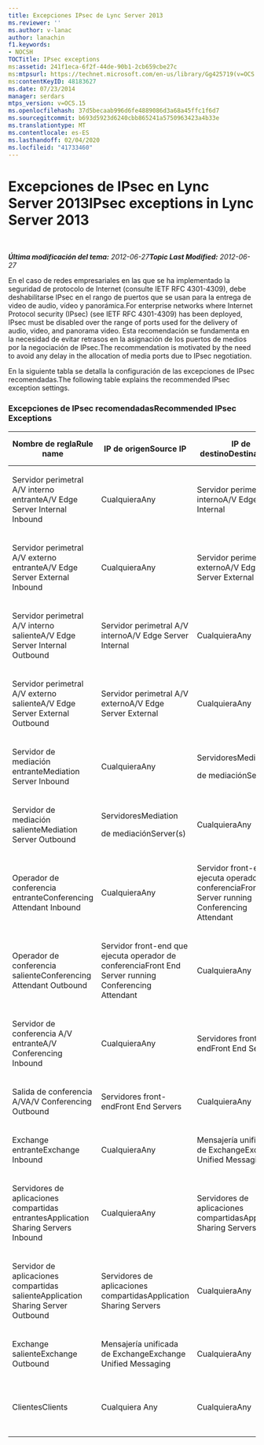 ```yaml
---
title: Excepciones IPsec de Lync Server 2013
ms.reviewer: ''
ms.author: v-lanac
author: lanachin
f1.keywords:
- NOCSH
TOCTitle: IPsec exceptions
ms:assetid: 241f1eca-6f2f-44de-90b1-2cb659cbe27c
ms:mtpsurl: https://technet.microsoft.com/en-us/library/Gg425719(v=OCS.15)
ms:contentKeyID: 48183627
ms.date: 07/23/2014
manager: serdars
mtps_version: v=OCS.15
ms.openlocfilehash: 37d5becaab996d6fe4889086d3a68a45ffc1f6d7
ms.sourcegitcommit: b693d5923d6240cbb865241a5750963423a4b33e
ms.translationtype: MT
ms.contentlocale: es-ES
ms.lasthandoff: 02/04/2020
ms.locfileid: "41733460"
---
```

<div data-xmlns="http://www.w3.org/1999/xhtml">

<div class="topic" data-xmlns="http://www.w3.org/1999/xhtml" data-msxsl="urn:schemas-microsoft-com:xslt" data-cs="http://msdn.microsoft.com/en-us/">

<div data-asp="http://msdn2.microsoft.com/asp">

# <a name="ipsec-exceptions-in-lync-server-2013"></a><span data-ttu-id="e4b21-102">Excepciones de IPsec en Lync Server 2013</span><span class="sxs-lookup"><span data-stu-id="e4b21-102">IPsec exceptions in Lync Server 2013</span></span>

</div>

<div id="mainSection">

<div id="mainBody">

<span> </span>

<span data-ttu-id="e4b21-103">_**Última modificación del tema:** 2012-06-27_</span><span class="sxs-lookup"><span data-stu-id="e4b21-103">_**Topic Last Modified:** 2012-06-27_</span></span>

<span data-ttu-id="e4b21-104">En el caso de redes empresariales en las que se ha implementado la seguridad de protocolo de Internet (consulte IETF RFC 4301-4309), debe deshabilitarse IPsec en el rango de puertos que se usan para la entrega de video de audio, vídeo y panorámica.</span><span class="sxs-lookup"><span data-stu-id="e4b21-104">For enterprise networks where Internet Protocol security (IPsec) (see IETF RFC 4301-4309) has been deployed, IPsec must be disabled over the range of ports used for the delivery of audio, video, and panorama video.</span></span> <span data-ttu-id="e4b21-105">Esta recomendación se fundamenta en la necesidad de evitar retrasos en la asignación de los puertos de medios por la negociación de IPsec.</span><span class="sxs-lookup"><span data-stu-id="e4b21-105">The recommendation is motivated by the need to avoid any delay in the allocation of media ports due to IPsec negotiation.</span></span>

<span data-ttu-id="e4b21-106">En la siguiente tabla se detalla la configuración de las excepciones de IPsec recomendadas.</span><span class="sxs-lookup"><span data-stu-id="e4b21-106">The following table explains the recommended IPsec exception settings.</span></span>

### <a name="recommended-ipsec-exceptions"></a><span data-ttu-id="e4b21-107">Excepciones de IPsec recomendadas</span><span class="sxs-lookup"><span data-stu-id="e4b21-107">Recommended IPsec Exceptions</span></span>

<table style="width:100%;">
<colgroup>
<col style="width: 14%" />
<col style="width: 14%" />
<col style="width: 14%" />
<col style="width: 14%" />
<col style="width: 14%" />
<col style="width: 14%" />
<col style="width: 14%" />
</colgroup>
<thead>
<tr class="header">
<th><span data-ttu-id="e4b21-108">Nombre de regla</span><span class="sxs-lookup"><span data-stu-id="e4b21-108">Rule name</span></span></th>
<th><span data-ttu-id="e4b21-109">IP de origen</span><span class="sxs-lookup"><span data-stu-id="e4b21-109">Source IP</span></span></th>
<th><span data-ttu-id="e4b21-110">IP de destino</span><span class="sxs-lookup"><span data-stu-id="e4b21-110">Destination IP</span></span></th>
<th><span data-ttu-id="e4b21-111">Protocolo</span><span class="sxs-lookup"><span data-stu-id="e4b21-111">Protocol</span></span></th>
<th><span data-ttu-id="e4b21-112">Puerto de origen</span><span class="sxs-lookup"><span data-stu-id="e4b21-112">Source port</span></span></th>
<th><span data-ttu-id="e4b21-113">Puerto de destino</span><span class="sxs-lookup"><span data-stu-id="e4b21-113">Destination port</span></span></th>
<th><span data-ttu-id="e4b21-114">Requisito de autenticación</span><span class="sxs-lookup"><span data-stu-id="e4b21-114">Authentication Requirement</span></span></th>
</tr>
</thead>
<tbody>
<tr class="odd">
<td><p><span data-ttu-id="e4b21-115">Servidor perimetral A/V interno entrante</span><span class="sxs-lookup"><span data-stu-id="e4b21-115">A/V Edge Server Internal Inbound</span></span></p></td>
<td><p><span data-ttu-id="e4b21-116">Cualquiera</span><span class="sxs-lookup"><span data-stu-id="e4b21-116">Any</span></span></p></td>
<td><p><span data-ttu-id="e4b21-117">Servidor perimetral A/V interno</span><span class="sxs-lookup"><span data-stu-id="e4b21-117">A/V Edge Server Internal</span></span></p></td>
<td><p><span data-ttu-id="e4b21-118">UDP y TCP</span><span class="sxs-lookup"><span data-stu-id="e4b21-118">UDP and TCP</span></span></p></td>
<td><p><span data-ttu-id="e4b21-119">Cualquiera </span><span class="sxs-lookup"><span data-stu-id="e4b21-119">Any</span></span></p></td>
<td><p><span data-ttu-id="e4b21-120">Cualquiera</span><span class="sxs-lookup"><span data-stu-id="e4b21-120">Any</span></span></p></td>
<td><p><span data-ttu-id="e4b21-121">No autenticar</span><span class="sxs-lookup"><span data-stu-id="e4b21-121">Do not authenticate</span></span></p></td>
</tr>
<tr class="even">
<td><p><span data-ttu-id="e4b21-122">Servidor perimetral A/V externo entrante</span><span class="sxs-lookup"><span data-stu-id="e4b21-122">A/V Edge Server External Inbound</span></span></p></td>
<td><p><span data-ttu-id="e4b21-123">Cualquiera</span><span class="sxs-lookup"><span data-stu-id="e4b21-123">Any</span></span></p></td>
<td><p><span data-ttu-id="e4b21-124">Servidor perimetral A/V externo</span><span class="sxs-lookup"><span data-stu-id="e4b21-124">A/V Edge Server External</span></span></p></td>
<td><p><span data-ttu-id="e4b21-125">UDP y TCP</span><span class="sxs-lookup"><span data-stu-id="e4b21-125">UDP and TCP</span></span></p></td>
<td><p><span data-ttu-id="e4b21-126">Cualquiera </span><span class="sxs-lookup"><span data-stu-id="e4b21-126">Any</span></span></p></td>
<td><p><span data-ttu-id="e4b21-127">Cualquiera</span><span class="sxs-lookup"><span data-stu-id="e4b21-127">Any</span></span></p></td>
<td><p><span data-ttu-id="e4b21-128">No autenticar</span><span class="sxs-lookup"><span data-stu-id="e4b21-128">Do not authenticate</span></span></p></td>
</tr>
<tr class="odd">
<td><p><span data-ttu-id="e4b21-129">Servidor perimetral A/V interno saliente</span><span class="sxs-lookup"><span data-stu-id="e4b21-129">A/V Edge Server Internal Outbound</span></span></p></td>
<td><p><span data-ttu-id="e4b21-130">Servidor perimetral A/V interno</span><span class="sxs-lookup"><span data-stu-id="e4b21-130">A/V Edge Server Internal</span></span></p></td>
<td><p><span data-ttu-id="e4b21-131">Cualquiera</span><span class="sxs-lookup"><span data-stu-id="e4b21-131">Any</span></span></p></td>
<td><p><span data-ttu-id="e4b21-132">TCP &amp; UDP</span><span class="sxs-lookup"><span data-stu-id="e4b21-132">UDP &amp; TCP</span></span></p></td>
<td><p><span data-ttu-id="e4b21-133">Cualquiera </span><span class="sxs-lookup"><span data-stu-id="e4b21-133">Any</span></span></p></td>
<td><p><span data-ttu-id="e4b21-134">Cualquiera</span><span class="sxs-lookup"><span data-stu-id="e4b21-134">Any</span></span></p></td>
<td><p><span data-ttu-id="e4b21-135">No autenticar</span><span class="sxs-lookup"><span data-stu-id="e4b21-135">Do not authenticate</span></span></p></td>
</tr>
<tr class="even">
<td><p><span data-ttu-id="e4b21-136">Servidor perimetral A/V externo saliente</span><span class="sxs-lookup"><span data-stu-id="e4b21-136">A/V Edge Server External Outbound</span></span></p></td>
<td><p><span data-ttu-id="e4b21-137">Servidor perimetral A/V externo</span><span class="sxs-lookup"><span data-stu-id="e4b21-137">A/V Edge Server External</span></span></p></td>
<td><p><span data-ttu-id="e4b21-138">Cualquiera</span><span class="sxs-lookup"><span data-stu-id="e4b21-138">Any</span></span></p></td>
<td><p><span data-ttu-id="e4b21-139">UDP y TCP</span><span class="sxs-lookup"><span data-stu-id="e4b21-139">UDP and TCP</span></span></p></td>
<td><p><span data-ttu-id="e4b21-140">Cualquiera </span><span class="sxs-lookup"><span data-stu-id="e4b21-140">Any</span></span></p></td>
<td><p><span data-ttu-id="e4b21-141">Cualquiera</span><span class="sxs-lookup"><span data-stu-id="e4b21-141">Any</span></span></p></td>
<td><p><span data-ttu-id="e4b21-142">No autenticar</span><span class="sxs-lookup"><span data-stu-id="e4b21-142">Do not authenticate</span></span></p></td>
</tr>
<tr class="odd">
<td><p><span data-ttu-id="e4b21-143">Servidor de mediación entrante</span><span class="sxs-lookup"><span data-stu-id="e4b21-143">Mediation Server Inbound</span></span></p></td>
<td><p><span data-ttu-id="e4b21-144">Cualquiera</span><span class="sxs-lookup"><span data-stu-id="e4b21-144">Any</span></span></p></td>
<td><p><span data-ttu-id="e4b21-145">Servidores</span><span class="sxs-lookup"><span data-stu-id="e4b21-145">Mediation</span></span></p>
<p><span data-ttu-id="e4b21-146">de mediación</span><span class="sxs-lookup"><span data-stu-id="e4b21-146">Server(s)</span></span></p></td>
<td><p><span data-ttu-id="e4b21-147">UDP y TCP</span><span class="sxs-lookup"><span data-stu-id="e4b21-147">UDP and TCP</span></span></p></td>
<td><p><span data-ttu-id="e4b21-148">Cualquiera </span><span class="sxs-lookup"><span data-stu-id="e4b21-148">Any</span></span></p></td>
<td><p><span data-ttu-id="e4b21-149">Cualquiera</span><span class="sxs-lookup"><span data-stu-id="e4b21-149">Any</span></span></p></td>
<td><p><span data-ttu-id="e4b21-150">No autenticar</span><span class="sxs-lookup"><span data-stu-id="e4b21-150">Do not authenticate</span></span></p></td>
</tr>
<tr class="even">
<td><p><span data-ttu-id="e4b21-151">Servidor de mediación saliente</span><span class="sxs-lookup"><span data-stu-id="e4b21-151">Mediation Server Outbound</span></span></p></td>
<td><p><span data-ttu-id="e4b21-152">Servidores</span><span class="sxs-lookup"><span data-stu-id="e4b21-152">Mediation</span></span></p>
<p><span data-ttu-id="e4b21-153">de mediación</span><span class="sxs-lookup"><span data-stu-id="e4b21-153">Server(s)</span></span></p></td>
<td><p><span data-ttu-id="e4b21-154">Cualquiera</span><span class="sxs-lookup"><span data-stu-id="e4b21-154">Any</span></span></p></td>
<td><p><span data-ttu-id="e4b21-155">UDP y TCP</span><span class="sxs-lookup"><span data-stu-id="e4b21-155">UDP and TCP</span></span></p></td>
<td><p><span data-ttu-id="e4b21-156">Cualquiera </span><span class="sxs-lookup"><span data-stu-id="e4b21-156">Any</span></span></p></td>
<td><p><span data-ttu-id="e4b21-157">Cualquiera</span><span class="sxs-lookup"><span data-stu-id="e4b21-157">Any</span></span></p></td>
<td><p><span data-ttu-id="e4b21-158">No autenticar</span><span class="sxs-lookup"><span data-stu-id="e4b21-158">Do not authenticate</span></span></p></td>
</tr>
<tr class="odd">
<td><p><span data-ttu-id="e4b21-159">Operador de conferencia entrante</span><span class="sxs-lookup"><span data-stu-id="e4b21-159">Conferencing Attendant Inbound</span></span></p></td>
<td><p><span data-ttu-id="e4b21-160">Cualquiera</span><span class="sxs-lookup"><span data-stu-id="e4b21-160">Any</span></span></p></td>
<td><p><span data-ttu-id="e4b21-161">Servidor front-end que ejecuta operador de conferencia</span><span class="sxs-lookup"><span data-stu-id="e4b21-161">Front End Server running Conferencing Attendant</span></span></p></td>
<td><p><span data-ttu-id="e4b21-162">UDP y TCP</span><span class="sxs-lookup"><span data-stu-id="e4b21-162">UDP and TCP</span></span></p></td>
<td><p><span data-ttu-id="e4b21-163">Cualquiera </span><span class="sxs-lookup"><span data-stu-id="e4b21-163">Any</span></span></p></td>
<td><p><span data-ttu-id="e4b21-164">Cualquiera</span><span class="sxs-lookup"><span data-stu-id="e4b21-164">Any</span></span></p></td>
<td><p><span data-ttu-id="e4b21-165">No autenticar</span><span class="sxs-lookup"><span data-stu-id="e4b21-165">Do not authenticate</span></span></p></td>
</tr>
<tr class="even">
<td><p><span data-ttu-id="e4b21-166">Operador de conferencia saliente</span><span class="sxs-lookup"><span data-stu-id="e4b21-166">Conferencing Attendant Outbound</span></span></p></td>
<td><p><span data-ttu-id="e4b21-167">Servidor front-end que ejecuta operador de conferencia</span><span class="sxs-lookup"><span data-stu-id="e4b21-167">Front End Server running Conferencing Attendant</span></span></p></td>
<td><p><span data-ttu-id="e4b21-168">Cualquiera</span><span class="sxs-lookup"><span data-stu-id="e4b21-168">Any</span></span></p></td>
<td><p><span data-ttu-id="e4b21-169">UDP y TCP</span><span class="sxs-lookup"><span data-stu-id="e4b21-169">UDP and TCP</span></span></p></td>
<td><p><span data-ttu-id="e4b21-170">Cualquiera </span><span class="sxs-lookup"><span data-stu-id="e4b21-170">Any</span></span></p></td>
<td><p><span data-ttu-id="e4b21-171">Cualquiera</span><span class="sxs-lookup"><span data-stu-id="e4b21-171">Any</span></span></p></td>
<td><p><span data-ttu-id="e4b21-172">No autenticar</span><span class="sxs-lookup"><span data-stu-id="e4b21-172">Do not authenticate</span></span></p></td>
</tr>
<tr class="odd">
<td><p><span data-ttu-id="e4b21-173">Servidor de conferencia A/V entrante</span><span class="sxs-lookup"><span data-stu-id="e4b21-173">A/V Conferencing Inbound</span></span></p></td>
<td><p><span data-ttu-id="e4b21-174">Cualquiera</span><span class="sxs-lookup"><span data-stu-id="e4b21-174">Any</span></span></p></td>
<td><p><span data-ttu-id="e4b21-175">Servidores front-end</span><span class="sxs-lookup"><span data-stu-id="e4b21-175">Front End Servers</span></span></p></td>
<td><p><span data-ttu-id="e4b21-176">UDP y TCP</span><span class="sxs-lookup"><span data-stu-id="e4b21-176">UDP and TCP</span></span></p></td>
<td><p><span data-ttu-id="e4b21-177">Cualquiera </span><span class="sxs-lookup"><span data-stu-id="e4b21-177">Any</span></span></p></td>
<td><p><span data-ttu-id="e4b21-178">Cualquiera</span><span class="sxs-lookup"><span data-stu-id="e4b21-178">Any</span></span></p></td>
<td><p><span data-ttu-id="e4b21-179">No autenticar</span><span class="sxs-lookup"><span data-stu-id="e4b21-179">Do not authenticate</span></span></p></td>
</tr>
<tr class="even">
<td><p><span data-ttu-id="e4b21-180">Salida de conferencia A/V</span><span class="sxs-lookup"><span data-stu-id="e4b21-180">A/V Conferencing Outbound</span></span></p></td>
<td><p><span data-ttu-id="e4b21-181">Servidores front-end</span><span class="sxs-lookup"><span data-stu-id="e4b21-181">Front End Servers</span></span></p></td>
<td><p><span data-ttu-id="e4b21-182">Cualquiera</span><span class="sxs-lookup"><span data-stu-id="e4b21-182">Any</span></span></p></td>
<td><p><span data-ttu-id="e4b21-183">UDP y TCP</span><span class="sxs-lookup"><span data-stu-id="e4b21-183">UDP and TCP</span></span></p></td>
<td><p><span data-ttu-id="e4b21-184">Cualquiera </span><span class="sxs-lookup"><span data-stu-id="e4b21-184">Any</span></span></p></td>
<td><p><span data-ttu-id="e4b21-185">Cualquiera</span><span class="sxs-lookup"><span data-stu-id="e4b21-185">Any</span></span></p></td>
<td><p><span data-ttu-id="e4b21-186">No autenticar</span><span class="sxs-lookup"><span data-stu-id="e4b21-186">Do not authenticate</span></span></p></td>
</tr>
<tr class="odd">
<td><p><span data-ttu-id="e4b21-187">Exchange entrante</span><span class="sxs-lookup"><span data-stu-id="e4b21-187">Exchange Inbound</span></span></p></td>
<td><p><span data-ttu-id="e4b21-188">Cualquiera</span><span class="sxs-lookup"><span data-stu-id="e4b21-188">Any</span></span></p></td>
<td><p><span data-ttu-id="e4b21-189">Mensajería unificada de Exchange</span><span class="sxs-lookup"><span data-stu-id="e4b21-189">Exchange Unified Messaging</span></span></p></td>
<td><p><span data-ttu-id="e4b21-190">UDP y TCP</span><span class="sxs-lookup"><span data-stu-id="e4b21-190">UDP and TCP</span></span></p></td>
<td><p><span data-ttu-id="e4b21-191">Cualquiera </span><span class="sxs-lookup"><span data-stu-id="e4b21-191">Any</span></span></p></td>
<td><p><span data-ttu-id="e4b21-192">Cualquiera</span><span class="sxs-lookup"><span data-stu-id="e4b21-192">Any</span></span></p></td>
<td><p><span data-ttu-id="e4b21-193">No autenticar</span><span class="sxs-lookup"><span data-stu-id="e4b21-193">Do not authenticate</span></span></p></td>
</tr>
<tr class="even">
<td><p><span data-ttu-id="e4b21-194">Servidores de aplicaciones compartidas entrantes</span><span class="sxs-lookup"><span data-stu-id="e4b21-194">Application Sharing Servers Inbound</span></span></p></td>
<td><p><span data-ttu-id="e4b21-195">Cualquiera</span><span class="sxs-lookup"><span data-stu-id="e4b21-195">Any</span></span></p></td>
<td><p><span data-ttu-id="e4b21-196">Servidores de aplicaciones compartidas</span><span class="sxs-lookup"><span data-stu-id="e4b21-196">Application Sharing Servers</span></span></p></td>
<td><p><span data-ttu-id="e4b21-197">TCP</span><span class="sxs-lookup"><span data-stu-id="e4b21-197">TCP</span></span></p></td>
<td><p><span data-ttu-id="e4b21-198">Cualquiera</span><span class="sxs-lookup"><span data-stu-id="e4b21-198">Any</span></span></p></td>
<td><p><span data-ttu-id="e4b21-199">Cualquiera</span><span class="sxs-lookup"><span data-stu-id="e4b21-199">Any</span></span></p></td>
<td><p><span data-ttu-id="e4b21-200">No autenticar</span><span class="sxs-lookup"><span data-stu-id="e4b21-200">Do not authenticate</span></span></p></td>
</tr>
<tr class="odd">
<td><p><span data-ttu-id="e4b21-201">Servidor de aplicaciones compartidas saliente</span><span class="sxs-lookup"><span data-stu-id="e4b21-201">Application Sharing Server Outbound</span></span></p></td>
<td><p><span data-ttu-id="e4b21-202">Servidores de aplicaciones compartidas</span><span class="sxs-lookup"><span data-stu-id="e4b21-202">Application Sharing Servers</span></span></p></td>
<td><p><span data-ttu-id="e4b21-203">Cualquiera</span><span class="sxs-lookup"><span data-stu-id="e4b21-203">Any</span></span></p></td>
<td><p><span data-ttu-id="e4b21-204">TCP</span><span class="sxs-lookup"><span data-stu-id="e4b21-204">TCP</span></span></p></td>
<td><p><span data-ttu-id="e4b21-205">Cualquiera </span><span class="sxs-lookup"><span data-stu-id="e4b21-205">Any</span></span></p></td>
<td><p><span data-ttu-id="e4b21-206">Cualquiera</span><span class="sxs-lookup"><span data-stu-id="e4b21-206">Any</span></span></p></td>
<td><p><span data-ttu-id="e4b21-207">No autenticar</span><span class="sxs-lookup"><span data-stu-id="e4b21-207">Do not authenticate</span></span></p></td>
</tr>
<tr class="even">
<td><p><span data-ttu-id="e4b21-208">Exchange saliente</span><span class="sxs-lookup"><span data-stu-id="e4b21-208">Exchange Outbound</span></span></p></td>
<td><p><span data-ttu-id="e4b21-209">Mensajería unificada de Exchange</span><span class="sxs-lookup"><span data-stu-id="e4b21-209">Exchange Unified Messaging</span></span></p></td>
<td><p><span data-ttu-id="e4b21-210">Cualquiera</span><span class="sxs-lookup"><span data-stu-id="e4b21-210">Any</span></span></p></td>
<td><p><span data-ttu-id="e4b21-211">UDP y TCP</span><span class="sxs-lookup"><span data-stu-id="e4b21-211">UDP and TCP</span></span></p></td>
<td><p><span data-ttu-id="e4b21-212">Cualquiera </span><span class="sxs-lookup"><span data-stu-id="e4b21-212">Any</span></span></p></td>
<td><p><span data-ttu-id="e4b21-213">Cualquiera</span><span class="sxs-lookup"><span data-stu-id="e4b21-213">Any</span></span></p></td>
<td><p><span data-ttu-id="e4b21-214">No autenticar</span><span class="sxs-lookup"><span data-stu-id="e4b21-214">Do not authenticate</span></span></p></td>
</tr>
<tr class="odd">
<td><p><span data-ttu-id="e4b21-215">Clientes</span><span class="sxs-lookup"><span data-stu-id="e4b21-215">Clients</span></span></p></td>
<td><p><span data-ttu-id="e4b21-216">Cualquiera </span><span class="sxs-lookup"><span data-stu-id="e4b21-216">Any</span></span></p></td>
<td><p><span data-ttu-id="e4b21-217">Cualquiera</span><span class="sxs-lookup"><span data-stu-id="e4b21-217">Any</span></span></p></td>
<td><p><span data-ttu-id="e4b21-218">UDP</span><span class="sxs-lookup"><span data-stu-id="e4b21-218">UDP</span></span></p></td>
<td><p><span data-ttu-id="e4b21-219">Intervalo de puertos de medios especificado</span><span class="sxs-lookup"><span data-stu-id="e4b21-219">Specified media port range</span></span></p></td>
<td><p><span data-ttu-id="e4b21-220">Cualquiera</span><span class="sxs-lookup"><span data-stu-id="e4b21-220">Any</span></span></p></td>
<td><p><span data-ttu-id="e4b21-221">No autenticar</span><span class="sxs-lookup"><span data-stu-id="e4b21-221">Do not authenticate</span></span></p></td>
</tr>
</tbody>
</table>


</div>

<span> </span>

</div>

</div>

</div>

